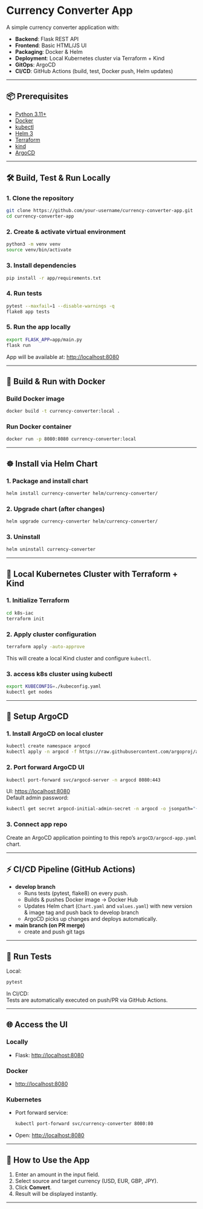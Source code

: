 # Currency Converter App

A simple currency converter application with:
- **Backend**: Flask REST API
- **Frontend**: Basic HTML/JS UI
- **Packaging**: Docker & Helm
- **Deployment**: Local Kubernetes cluster via Terraform + Kind
- **GitOps**: ArgoCD
- **CI/CD**: GitHub Actions (build, test, Docker push, Helm updates)

---

## 📦 Prerequisites

- [Python 3.11+](https://www.python.org/)
- [Docker](https://docs.docker.com/get-docker/)
- [kubectl](https://kubernetes.io/docs/tasks/tools/)
- [Helm 3](https://helm.sh/docs/intro/install/)
- [Terraform](https://developer.hashicorp.com/terraform/downloads)
- [kind](https://kind.sigs.k8s.io/)
- [ArgoCD](https://argo-cd.readthedocs.io/en/stable/getting_started/)

---

## 🛠 Build, Test & Run Locally

### 1. Clone the repository
```bash
git clone https://github.com/your-username/currency-converter-app.git
cd currency-converter-app
```

### 2. Create & activate virtual environment
```bash
python3 -m venv venv
source venv/bin/activate
```

### 3. Install dependencies
```bash
pip install -r app/requirements.txt
```

### 4. Run tests
```bash
pytest --maxfail=1 --disable-warnings -q
flake8 app tests
```

### 5. Run the app locally
```bash
export FLASK_APP=app/main.py
flask run
```
App will be available at: [http://localhost:8080](http://localhost:8080)

---

## 🐳 Build & Run with Docker

### Build Docker image
```bash
docker build -t currency-converter:local .
```

### Run Docker container
```bash
docker run -p 8080:8080 currency-converter:local
```

---

## ☸ Install via Helm Chart

### 1. Package and install chart
```bash
helm install currency-converter helm/currency-converter/
```

### 2. Upgrade chart (after changes)
```bash
helm upgrade currency-converter helm/currency-converter/
```

### 3. Uninstall
```bash
helm uninstall currency-converter
```

---

## 🌱 Local Kubernetes Cluster with Terraform + Kind

### 1. Initialize Terraform
```bash
cd k8s-iac
terraform init
```

### 2. Apply cluster configuration
```bash
terraform apply -auto-approve
```

This will create a local Kind cluster and configure `kubectl`.

### 3. access k8s cluster using kubectl
```bash
export KUBECONFIG=./kubeconfig.yaml
kubectl get nodes
```

---

## 🚀 Setup ArgoCD

### 1. Install ArgoCD on local cluster
```bash
kubectl create namespace argocd
kubectl apply -n argocd -f https://raw.githubusercontent.com/argoproj/argo-cd/stable/manifests/install.yaml
```

### 2. Port forward ArgoCD UI
```bash
kubectl port-forward svc/argocd-server -n argocd 8080:443
```
UI: [https://localhost:8080](https://localhost:8080)  
Default admin password:
```bash
kubectl get secret argocd-initial-admin-secret -n argocd -o jsonpath="{.data.password}" | base64 -d
```

### 3. Connect app repo
Create an ArgoCD application pointing to this repo’s `argoCD/argocd-app.yaml` chart.

---

## ⚡ CI/CD Pipeline (GitHub Actions)

- **develop branch**
  - Runs tests (pytest, flake8) on every push.
  - Builds & pushes Docker image → Docker Hub
  - Updates Helm chart (`Chart.yaml` and `values.yaml`) with new version & image tag and push back to develop branch
  - ArgoCD picks up changes and deploys automatically.
- **main branch (on PR merge)**
  - create and push git tags  

---

## 🧪 Run Tests

Local:
```bash
pytest
```

In CI/CD:  
Tests are automatically executed on push/PR via GitHub Actions.

---

## 🌐 Access the UI

### Locally
- Flask: [http://localhost:8080](http://localhost:8080)

### Docker
- [http://localhost:8080](http://localhost:8080)

### Kubernetes
- Port forward service:
  ```bash
  kubectl port-forward svc/currency-converter 8080:80
  ```
- Open: [http://localhost:8080](http://localhost:8080)

---

## 💱 How to Use the App

1. Enter an amount in the input field.  
2. Select source and target currency (USD, EUR, GBP, JPY).  
3. Click **Convert**.  
4. Result will be displayed instantly.

---
